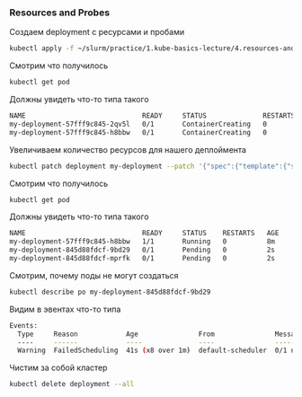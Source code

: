 ### Resources and Probes

Создаем deployment с ресурсами и пробами
```bash
kubectl apply -f ~/slurm/practice/1.kube-basics-lecture/4.resources-and-probes/
```
Смотрим что получилось
```bash
kubectl get pod
```
Должны увидеть что-то типа такого
```bash
NAME                             READY     STATUS              RESTARTS   AGE
my-deployment-57fff9c845-2qv5l   0/1       ContainerCreating   0          1s
my-deployment-57fff9c845-h8bbw   0/1       ContainerCreating   0          1s
```
Увеличиваем количество ресурсов для нашего деплоймента
```bash
kubectl patch deployment my-deployment --patch '{"spec":{"template":{"spec":{"containers":[{"name":"nginx","resources":{"requests":{"cpu":"10"},"limits":{"cpu":"10"}}}]}}}}'
```
Смотрим что получилось
```bash
kubectl get pod
```
Должны увидеть что-то типа такого
```bash
NAME                             READY     STATUS    RESTARTS   AGE
my-deployment-57fff9c845-h8bbw   1/1       Running   0          8m
my-deployment-845d88fdcf-9bd29   0/1       Pending   0          2s
my-deployment-845d88fdcf-mprfk   0/1       Pending   0          2s
```
Смотрим, почему поды не могут создаться
```bash
kubectl describe po my-deployment-845d88fdcf-9bd29
```
Видим в эвентах что-то типа
```bash
Events:
  Type     Reason            Age               From               Message
  ----     ------            ----              ----               -------
  Warning  FailedScheduling  41s (x8 over 1m)  default-scheduler  0/1 nodes are available: 1 Insufficient cpu.
```
Чистим за собой кластер
```bash
kubectl delete deployment --all
```


